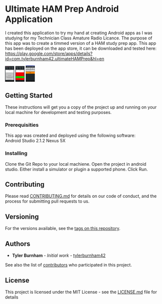 # Ultimate HAM Prep Android Application
I created this application to try my hand at creating Android apps as I was studying for my Technician Class Amature Radio Licance. 
The purpose of this app was to create a timmed version of a HAM study prep app. This app has been deployed on the app store, it can be downloaded and tested here:  
https://play.google.com/store/apps/details?id=com.tylerburnham42.ultimateHAMPrep&hl=en 

<img src="Screenshots/Screenshot_20160718-203756.png" alt="" style="width: 30px;"/>
<img src="Screenshots/Screenshot_20160718-204158.png" alt="" style="width: 30px;"/>
<img src="Screenshots/Screenshot_20160728-131752.png" alt="" style="width: 30px;"/>



## Getting Started
These instructions will get you a copy of the project up and running on your local machine for development and testing purposes.

### Prerequisities
This app was created and deployed using the following software:  
Android Studio 2.1.2
Nexus 5X

### Installing
Clone the Git Repo to your local machiene. Open the project in android studio. Either install a simulator or plugin a supported phone. Click Run.

## Contributing

Please read [CONTRIBUTING.md](CONTRIBUTING.md) for details on our code of conduct, and the process for submitting pull requests to us.

## Versioning

For the versions available, see the [tags on this repository](https://github.com/tylerburnham42/Android-Ultimate-HAM-Prep/tags). 

## Authors

* **Tyler Burnham** - *Initial work* - [tylerburnham42](https://github.com/tylerburnham42)

See also the list of [contributors](https://github.com/tylerburnham42/Android-Ultimate-HAM-Prep/contributors) who participated in this project.

## License

This project is licensed under the MIT License - see the [LICENSE.md](LICENSE.md) file for details

